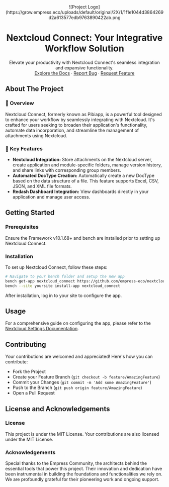 <div align="center">
![Project Logo](https://grow.empress.eco/uploads/default/original/2X/1/1f1e1044d3864269d2a613577edb9763890422ab.png
<h1 align="center">Nextcloud Connect: Your Integrative Workflow Solution</h1>
<p align="center">
Elevate your productivity with Nextcloud Connect's seamless integration and expansive functionality.
<br />
<a href="https://github.com/empress-eco/nextcloud_connect">Explore the Docs</a>
·
<a href="https://github.com/empress-eco/nextcloud_connect/issues">Report Bug</a>
·
<a href="https://github.com/empress-eco/nextcloud_connect/issues/new">Request Feature</a>
</p>
</div>

## About The Project

### 📖 Overview
Nextcloud Connect, formerly known as Pibiapp, is a powerful tool designed to enhance your workflow by seamlessly integrating with Nextcloud. It's crafted for users seeking to broaden their application's functionality, automate data incorporation, and streamline the management of attachments using Nextcloud.

### 🌟 Key Features
- **Nextcloud Integration:** Store attachments on the Nextcloud server, create application and module-specific folders, manage version history, and share links with corresponding group members.
- **Automated DocType Creation:** Automatically create a new DocType based on the data structure of a file. This feature supports Excel, CSV, JSON, and XML file formats.
- **Redash Dashboard Integration:** View dashboards directly in your application and manage user access.

## Getting Started

### Prerequisites
Ensure the Framework v10.1.68+ and bench are installed prior to setting up Nextcloud Connect.

### Installation
To set up Nextcloud Connect, follow these steps:

```sh
# Navigate to your bench folder and setup the new app
bench get-app nextcloud_connect https://github.com/empress-eco/nextcloud_connect.git
bench --site yoursite install-app nextcloud_connect
```
After installation, log in to your site to configure the app.

## Usage
For a comprehensive guide on configuring the app, please refer to the [Nextcloud Settings Documentation](https://github.com/empress-eco/nextcloud_connect/wiki/NEXTCLOUD-SETTINGS).

## Contributing
Your contributions are welcomed and appreciated! Here's how you can contribute:

- Fork the Project
- Create your Feature Branch (`git checkout -b feature/AmazingFeature`)
- Commit your Changes (`git commit -m 'Add some AmazingFeature'`)
- Push to the Branch (`git push origin feature/AmazingFeature`)
- Open a Pull Request

## License and Acknowledgements

### License
This project is under the MIT License. Your contributions are also licensed under the MIT License.

### Acknowledgements
Special thanks to the Empress Community, the architects behind the essential tools that power this project. Their innovation and dedication have been instrumental in building the foundations and functionalities we rely on. We are profoundly grateful for their pioneering work and ongoing support.

<!-- MARKDOWN LINKS & IMAGES -->